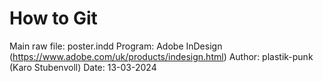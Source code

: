 # How to Git

Main raw file: poster.indd
Program: Adobe InDesign (https://www.adobe.com/uk/products/indesign.html)
Author: plastik-punk (Karo Stubenvoll)
Date: 13-03-2024

